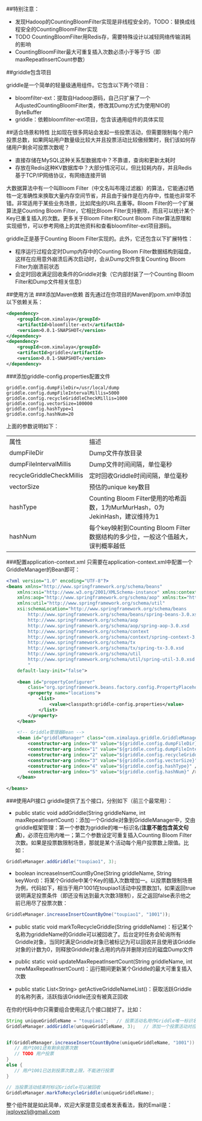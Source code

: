 ##特别注意：
* 发现Hadoop的CountingBloomFilter实现是非线程安全的，TODO：替换成线程安全的CountingBloomFilter实现
* TODO CountingBloomFilter用Redis存，需要特殊设计以减轻网络传输消耗的影响
* CountingBloomFilter最大可重复插入次数必须小于等于15（即maxRepeatInsertCount参数）

##griddle包含项目

griddle是一个简单的轻量级通用组件。它包含以下两个项目：

* bloomfilter-ext：提取自Hadoop源码，自己只扩展了一个AdjustedCountingBloomFilter类，修改其Dump方式为使用NIO的ByteBuffer
* griddle：依赖bloomfilter-ext项目，包含该通用组件的具体实现

##适合场景和特性
比如现在很多网站会发起一些投票活动，但需要限制每个用户投票总数，如果网站用户数量级比较大并且投票活动比较傲频繁时，我们该如何存储用户剩余可投票次数呢？

* 直接存储在MySQL这种关系型数据库中？不靠谱，查询和更新太耗时
* 存放在Redis这种KV数据库中？大部分情况可以，但比较耗内存，并且Redis基于TCP/IP网络协议，有网络连接开销

大数据算法中有一个叫Bloom Filter（中文名叫布隆过滤器）的算法，它能通过牺牲一定准确性来换取大量内存空间节省，并且由于操作是在内存中，性能也非常不错。非常适用于某些业务场景，比如爬虫的URL去重等。Bloom Filter的一个扩展算法是Counting Bloom Filter，它相比Bloom Filter支持删除，而且可以统计某个Key已重复插入的次数。更多关于Bloom Filter和Count Bloom Filter算法原理和实现细节，可以参考网络上的其他资料和查看bloomfilter-ext项目源码。

griddle正是基于Counting Bloom Filter实现的。此外，它还包含以下扩展特性：

* 程序运行过程会定时Dump内存中的Counting Bloom Filter数据结构到磁盘，这样在应用意外崩溃后再次启动时，会从Dump文件恢复Counting Bloom Filter为崩溃前状态
* 会定时回收满足回收条件的Griddle对象（它内部封装了一个Counting Bloom Filter和Dump文件相关信息）

##使用方法
###添加Maven依赖
首先通过在你项目的Maven的pom.xml中添加以下依赖关系：

```xml
<dependency>
    <groupId>com.ximalaya</groupId>
	<artifactId>bloomfilter-ext</artifactId>
	<version>0.0.1-SNAPSHOT</version>
</dependency>
<dependency>
	<groupId>com.ximalaya</groupId>
	<artifactId>griddle</artifactId>
	<version>0.0.1-SNAPSHOT</version>
</dependency>
```
###添加griddle-config.properties配置文件
```properties
griddle.config.dumpFileDir=/usr/local/dump
griddle.config.dumpFileIntervalMillis=5000
griddle.config.recycleGriddleCheckMillis=1000
griddle.config.vectorSize=100000
griddle.config.hashType=1
griddle.config.hashNum=20
```

上面的参数说明如下：
<table>
    <tr>
        <td>属性</td>
        <td>描述</td>
    </tr>
    <tr>
    	<td>dumpFileDir</td>
    	<td>Dump文件存放目录</td>
    </tr>
    <tr>
    	<td>dumpFileIntervalMillis</td>
    	<td>Dump文件时间间隔，单位毫秒</td>
    </tr>
    <tr>
    	<td>recycleGriddleCheckMillis</td>
    	<td>定时回收Griddle时间间隔，单位毫秒</td>
    </tr>
    <tr>
    	<td>vectorSize</td>
    	<td>预估的unique key数目</td>
    </tr>
    <tr>
    	<td>hashType</td>
    	<td>Counting Bloom Filter使用的哈希函数，1为MurMurHash，0为JekinHash，建议维持为1</td>
    </tr>
    <tr>
    	<td>hashNum</td>
    	<td>每个key映射到Counting Bloom Filter数据结构的多少位，一般这个值越大，误判概率越低</td>
    </tr>
</table>

###配置application-context.xml
只需要在application-context.xml中配置一个GriddleManager的Bean即可：
```xml
<?xml version="1.0" encoding="UTF-8"?>
<beans xmlns="http://www.springframework.org/schema/beans"
	xmlns:xsi="http://www.w3.org/2001/XMLSchema-instance" xmlns:context="http://www.springframework.org/schema/context"
	xmlns:aop="http://www.springframework.org/schema/aop" xmlns:tx="http://www.springframework.org/schema/tx"
	xmlns:util="http://www.springframework.org/schema/util"
	xsi:schemaLocation="http://www.springframework.org/schema/beans
		http://www.springframework.org/schema/beans/spring-beans-3.0.xsd
		http://www.springframework.org/schema/aop
		http://www.springframework.org/schema/aop/spring-aop-3.0.xsd
		http://www.springframework.org/schema/context
		http://www.springframework.org/schema/context/spring-context-3.0.xsd
		http://www.springframework.org/schema/tx
		http://www.springframework.org/schema/tx/spring-tx-3.0.xsd
		http://www.springframework.org/schema/util
		http://www.springframework.org/schema/util/spring-util-3.0.xsd
		"
	default-lazy-init="false">
	
	<bean id="propertyConfigurer"
		class="org.springframework.beans.factory.config.PropertyPlaceholderConfigurer">
		<property name="locations">
			<list>
				<value>classpath:griddle-config.properties</value>
			</list>
		</property>
	</bean>
	
	<!-- Griddle管理器Bean -->
	<bean id="griddleManager" class="com.ximalaya.griddle.GriddleManager">
		<constructor-arg index="0" value="${griddle.config.dumpFileDir}" />
		<constructor-arg index="1" value="${griddle.config.dumpFileIntervalMillis}" />
		<constructor-arg index="2" value="${griddle.config.recycleGriddleCheckMillis}" />
		<constructor-arg index="3" value="${griddle.config.vectorSize}" />
		<constructor-arg index="4" value="${griddle.config.hashType}" />
		<constructor-arg index="5" value="${griddle.config.hashNum}" />
	</bean>
	
</beans>
```

###使用API接口
griddle提供了五个接口，分别如下（前三个最常用）：

* public static void addGriddle(String griddleName, int maxRepeatInsertCount)：添加一个Griddle对象到GriddleManager中，交由griddle框架管理：第一个参数为griddle的唯一标识名(<strong>注意不能包含英文句点</strong>)，必须在应用内唯一；第二个参数设定可重复插入Counting Bloom Filter次数。如果是投票数限制场景，那就是某个活动每个用户投票数上限值。比如：

```java
GriddleManager.addGriddle("toupiao1", 3);
```

* boolean increaseInsertCountByOne(String griddleName, String keyWord)：将某个Griddle中某个Key的插入次数增加一。以投票数限制场景为例，代码如下，相当于用户1001在toupiao1活动中投票数加1，如果返回true说明满足投票条件（即还没有达到最大次数3限制），反之返回false表示他之前已用尽了投票次数：

```java
GriddleManager.increaseInsertCountByOne("toupiao1", "1001"));
```

* public static void markToRecycleGriddle(String griddleName)：标记某个名称为griddleName的Griddle可以被回收了。后台定时任务会轮询所有Griddle对象，当同时满足Griddle对象已被标记为可以回收并且使用该Griddle对象的计数为0，则释放Griddle对象占用的内存并删除对应的磁盘Dump文件

* public static void updateMaxRepeatInsertCount(String griddleName, int newMaxRepeatInsertCount)：运行期间更新某个Griddle的最大可重复插入次数

* public static List&lt;String&gt; getActiveGriddleNameList()：获取活跃Griddle的名称列表，活跃指该Griddle还没有被真正回收

在你的代码中你只需要组合使用这几个接口就好了。比如：
```java
String uniqueGriddleName = "toupiao1";   // 投票活动名用作Griddle唯一标识名
GriddleManager.addGriddle(uniqueGriddleName, 3);   // 添加一个投票活动对应的Griddle


if(GriddleManager.increaseInsertCountByOne(uniqueGriddleName, "1001")) {
   // 用户1001还有剩余投票次数
   // TODO 用户投票
}
else {
   // 用户1001已达到投票次数上限，不能进行投票
}

// 当投票活动结束时标记Griddle可以被回收
GriddleManager.markToRecycleGriddle(uniqueGriddleName);
```

整个组件就是如此简单，欢迎大家提意见或者发表看法，我的Email是：jxqlovezlj@gmail.com
